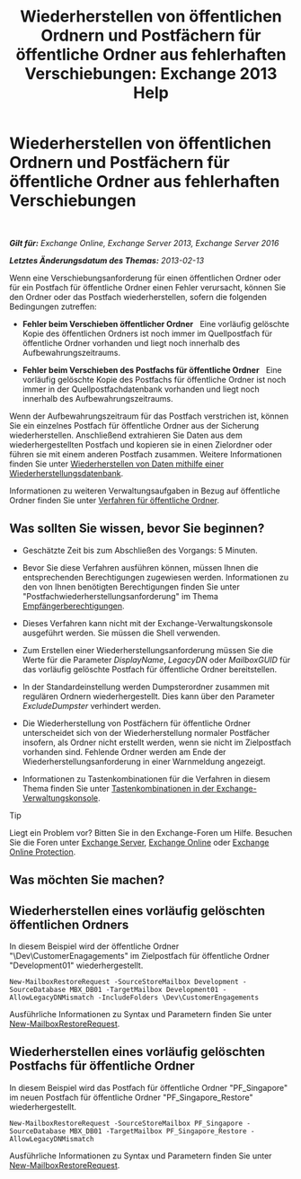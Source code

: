 ﻿---
title: 'Wiederherstellen von öffentlichen Ordnern und Postfächern für öffentliche Ordner aus fehlerhaften Verschiebungen: Exchange 2013 Help'
TOCTitle: Wiederherstellen von öffentlichen Ordnern und Postfächern für öffentliche Ordner aus fehlerhaften Verschiebungen
ms:assetid: 2ade83c9-5f9b-4945-bf32-48fa8185b515
ms:mtpsurl: https://technet.microsoft.com/de-de/library/JJ983802(v=EXCHG.150)
ms:contentKeyID: 52062850
ms.date: 04/24/2018
mtps_version: v=EXCHG.150
ms.translationtype: HT
---

# Wiederherstellen von öffentlichen Ordnern und Postfächern für öffentliche Ordner aus fehlerhaften Verschiebungen

 

_**Gilt für:** Exchange Online, Exchange Server 2013, Exchange Server 2016_

_**Letztes Änderungsdatum des Themas:** 2013-02-13_

Wenn eine Verschiebungsanforderung für einen öffentlichen Ordner oder für ein Postfach für öffentliche Ordner einen Fehler verursacht, können Sie den Ordner oder das Postfach wiederherstellen, sofern die folgenden Bedingungen zutreffen:

  - **Fehler beim Verschieben öffentlicher Ordner**   Eine vorläufig gelöschte Kopie des öffentlichen Ordners ist noch immer im Quellpostfach für öffentliche Ordner vorhanden und liegt noch innerhalb des Aufbewahrungszeitraums.

  - **Fehler beim Verschieben des Postfachs für öffentliche Ordner**   Eine vorläufig gelöschte Kopie des Postfachs für öffentliche Ordner ist noch immer in der Quellpostfachdatenbank vorhanden und liegt noch innerhalb des Aufbewahrungszeitraums.

Wenn der Aufbewahrungszeitraum für das Postfach verstrichen ist, können Sie ein einzelnes Postfach für öffentliche Ordner aus der Sicherung wiederherstellen. Anschließend extrahieren Sie Daten aus dem wiederhergestellten Postfach und kopieren sie in einen Zielordner oder führen sie mit einem anderen Postfach zusammen. Weitere Informationen finden Sie unter [Wiederherstellen von Daten mithilfe einer Wiederherstellungsdatenbank](restore-data-using-a-recovery-database-exchange-2013-help.md).

Informationen zu weiteren Verwaltungsaufgaben in Bezug auf öffentliche Ordner finden Sie unter [Verfahren für öffentliche Ordner](public-folder-procedures-exchange-2013-help.md).

## Was sollten Sie wissen, bevor Sie beginnen?

  - Geschätzte Zeit bis zum Abschließen des Vorgangs: 5 Minuten.

  - Bevor Sie diese Verfahren ausführen können, müssen Ihnen die entsprechenden Berechtigungen zugewiesen werden. Informationen zu den von Ihnen benötigten Berechtigungen finden Sie unter "Postfachwiederherstellungsanforderung" im Thema [Empfängerberechtigungen](recipients-permissions-exchange-2013-help.md).

  - Dieses Verfahren kann nicht mit der Exchange-Verwaltungskonsole ausgeführt werden. Sie müssen die Shell verwenden.

  - Zum Erstellen einer Wiederherstellungsanforderung müssen Sie die Werte für die Parameter *DisplayName*, *LegacyDN* oder *MailboxGUID* für das vorläufig gelöschte Postfach für öffentliche Ordner bereitstellen.

  - In der Standardeinstellung werden Dumpsterordner zusammen mit regulären Ordnern wiederhergestellt. Dies kann über den Parameter *ExcludeDumpster* verhindert werden.

  - Die Wiederherstellung von Postfächern für öffentliche Ordner unterscheidet sich von der Wiederherstellung normaler Postfächer insofern, als Ordner nicht erstellt werden, wenn sie nicht im Zielpostfach vorhanden sind. Fehlende Ordner werden am Ende der Wiederherstellungsanforderung in einer Warnmeldung angezeigt.

  - Informationen zu Tastenkombinationen für die Verfahren in diesem Thema finden Sie unter [Tastenkombinationen in der Exchange-Verwaltungskonsole](keyboard-shortcuts-in-the-exchange-admin-center-exchange-online-protection-help.md).


> [!TIP]
> Liegt ein Problem vor? Bitten Sie in den Exchange-Foren um Hilfe. Besuchen Sie die Foren unter <A href="https://go.microsoft.com/fwlink/p/?linkid=60612">Exchange Server</A>, <A href="https://go.microsoft.com/fwlink/p/?linkid=267542">Exchange Online</A> oder <A href="https://go.microsoft.com/fwlink/p/?linkid=285351">Exchange Online Protection</A>.



## Was möchten Sie machen?

## Wiederherstellen eines vorläufig gelöschten öffentlichen Ordners

In diesem Beispiel wird der öffentliche Ordner "\\Dev\\CustomerEnagagements" im Zielpostfach für öffentliche Ordner "Development01" wiederhergestellt.

    New-MailboxRestoreRequest -SourceStoreMailbox Development -SourceDatabase MBX_DB01 -TargetMailbox Development01 -AllowLegacyDNMismatch -IncludeFolders \Dev\CustomerEngagements

Ausführliche Informationen zu Syntax und Parametern finden Sie unter [New-MailboxRestoreRequest](https://technet.microsoft.com/de-de/library/ff829875\(v=exchg.150\)).

## Wiederherstellen eines vorläufig gelöschten Postfachs für öffentliche Ordner

In diesem Beispiel wird das Postfach für öffentliche Ordner "PF\_Singapore" im neuen Postfach für öffentliche Ordner "PF\_Singapore\_Restore" wiederhergestellt.

    New-MailboxRestoreRequest -SourceStoreMailbox PF_Singapore -SourceDatabase MBX_DB01 -TargetMailbox PF_Singapore_Restore -AllowLegacyDNMismatch

Ausführliche Informationen zu Syntax und Parametern finden Sie unter [New-MailboxRestoreRequest](https://technet.microsoft.com/de-de/library/ff829875\(v=exchg.150\)).

